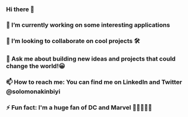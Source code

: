 ### Hi there 👋

### 🔭 I’m currently working on some interesting applications
### 👯 I’m looking to collaborate on cool projects 🛠
### 💬 Ask me about building new ideas and projects that could change the world!😀
### 📫 How to reach me: You can find me on LinkedIn and Twitter @solomonakinbiyi
### ⚡ Fun fact: I'm a huge fan of DC and Marvel 🦸‍♂️🦸‍♀️😎
<!--
**solomonakinbiyi/solomonakinbiyi** is a ✨ _special_ ✨ repository because its `README.md` (this file) appears on your GitHub profile.

Here are some ideas to get you started:

- 🔭 I’m currently working on some interesting applications
- 🌱 I’m currently learning Devops and Microservices
- 👯 I’m looking to collaborate on cool projects 🛠
- 💬 Ask me about building new ideas and projects that could change the world!😀
- 📫 How to reach me: You can find me on LinkedIn and Twitter @solomonakinbiyi
- ⚡ Fun fact: I'm a huge fan of DC and Marvel 🦸‍♂️🦸‍♀️😎
-->
